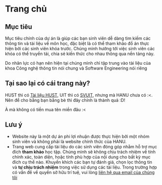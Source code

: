 # Trang chủ 
## Mục tiêu

Mục tiêu chính của dự án là giúp các bạn sinh viên dễ dàng tìm kiếm các thông tin và tài liệu về môn học, đặc biệt là có thể tham khảo đồ án thực hiện bởi các sinh viên khóa trước. Chúng mình hướng tới việc sinh viên các khóa có thể truyền tải, chia sẻ kiến thức cho nhau thông qua nền tảng này.

Do nhân lực có hạn nên hiện tại chúng mình chỉ tập trung vào tài liệu của khoa Công nghệ thông tin nói chung và Software Engineering nói riêng

## Tại sao lại có cái trang này?

HUST thì có [Tài liệu HUST](https://tailieuhust.com/), UIT thì có [SVUIT](https://svuit.org/mmtt/), nhưng mà HANU chưa có :<. Nên để cho bằng bạn bằng bè thì đây chính là thành quả :D!

À mà không có tiền mua tên miền đâu :<

## Lưu ý

- Website này là một dự án phi lợi nhuận được thực hiện bởi một nhóm sinh viên và không phải là website chính thức của HANU.
- Trang web cung cấp tài liệu do các sinh viên đóng góp nhằm hỗ trợ mục đích **tham khảo** học tập. Chúng mình sẽ không chịu trách nhiệm về tính chính xác, toàn diện, hoặc tính phù hợp của nội dung cho bất kỳ mục đích cụ thể nào. Khuyến khích các bạn tự đánh giá, chọn lọc thông tin và **tự chịu trách nhiệm** trong việc sử dụng các tài liệu. Trong trường hợp có vấn đề về quyền sở hữu trí tuệ, vui lòng [liên hệ qua email của chúng tôi](mailto:duykhanh471@protonmail.com)